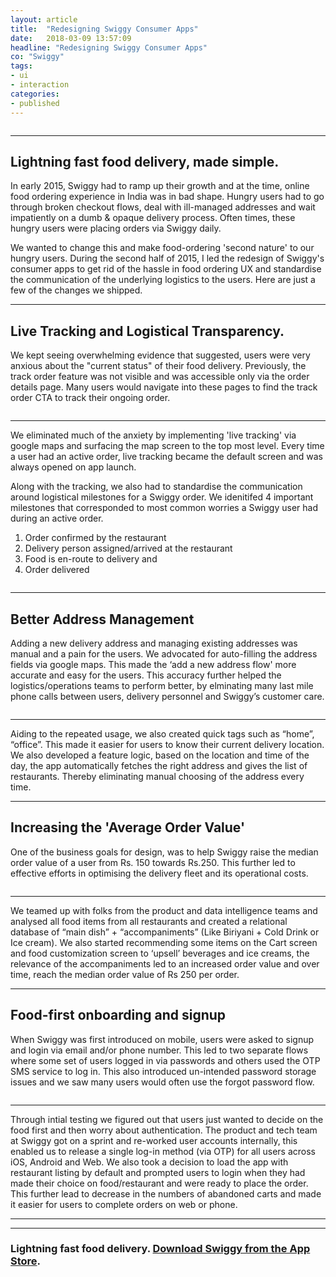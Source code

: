 ```yaml
---
layout: article
title:  "Redesigning Swiggy Consumer Apps"
date:   2018-03-09 13:57:09
headline: "Redesigning Swiggy Consumer Apps"
co: "Swiggy"
tags:
- ui
- interaction
categories:
- published
---
```

<figure>
<img class="lazy" data-original="{{edchao.github.io}}/assets/img_swiggy_cover.jpg" />
</figure>

<!--more-->
---

## Lightning fast food delivery, made simple.


In early 2015, Swiggy had to ramp up their growth and at the time, online food ordering experience in India was in bad shape. Hungry users had to go through broken checkout flows, deal with ill-managed addresses and wait impatiently on a dumb & opaque delivery process. Often times, these hungry users were placing orders via Swiggy daily.

We wanted to change this and make food-ordering 'second nature' to our hungry users.
During the second half of 2015, I led the redesign of Swiggy's consumer apps to get rid of the hassle in food ordering UX and standardise the communication of the underlying logistics to the users. Here are just a few of the changes we shipped.  

<!--more-->
---

## Live Tracking and Logistical Transparency.


We kept seeing overwhelming evidence that suggested, users were very anxious about the "current status" of their food delivery. Previously, the track order feature was not visible and was accessible only via the order details page. Many users would navigate into these pages to find the track order CTA to track their ongoing order.


<figure>
<img class="lazy" data-original="{{edchao.github.io}}/assets/img_swiggy_tracking.jpg" />
</figure>

---

We eliminated much of the anxiety by implementing 'live tracking' via google maps and surfacing the map screen to the top most level. Every time a user had an active order, live tracking became the default screen and was always opened on app launch.

Along with the tracking, we also had to standardise the communication around logistical milestones for a Swiggy order. We idenitifed 4 important milestones that corresponded to most common worries a Swiggy user had during an active order. 

1. Order confirmed by the restaurant
2. Delivery person assigned/arrived at the restaurant
3. Food is en-route to delivery and
4. Order delivered


<figure>
<img class="lazy" data-original="{{edchao.github.io}}/assets/img_swiggy_stages.jpg" />
</figure>

---




## Better Address Management

Adding a new delivery address and managing existing addresses was manual and a pain for the users. We advocated for auto-filling the address fields via google maps. This made the ‘add a new address flow' more accurate and easy for the users. This accuracy further helped the logistics/operations teams to perform better, by elminating many last mile phone calls between users, delivery personnel and Swiggy’s customer care.


<figure>
<img class="lazy" data-original="{{edchao.github.io}}/assets/img_swiggy_address.jpg" />
</figure>

---

Aiding to the repeated usage, we also created quick tags such as “home”, “office”. This made it easier for users to know their current delivery location. We also developed a feature logic, based on the location and time of the day, the app automatically fetches the right address and gives the list of restaurants. Thereby eliminating manual choosing of the address every time.


---


## Increasing the 'Average Order Value'

One of the business goals for design, was to help Swiggy raise the median order value of a user from Rs. 150 towards Rs.250. This further led to effective efforts in optimising the delivery fleet and its operational costs.

<figure>
<img class="lazy" data-original="{{edchao.github.io}}/assets/img_swiggy_order.jpg" />
</figure>

---

We teamed up with folks from the product and data intelligence teams and analysed all food items from all restaurants and created a relational database of “main dish” + “accompaniments” (Like Biriyani + Cold Drink or Ice cream). We also started recommending some items on the Cart screen and food customization screen to ‘upsell’ beverages and ice creams, the relevance of the accompaniments led to an increased order value and over time, reach the median order value of Rs 250 per order.

---


## Food-first onboarding and signup

When Swiggy was first introduced on mobile, users were asked to signup and login via email and/or phone number. This led to two separate flows where some set of users logged in via passwords and others used the OTP SMS service to log in. This also introduced un-intended password storage issues and we saw many users would often use the forgot password flow. 

<figure>
<img class="lazy" data-original="{{edchao.github.io}}/assets/img_swiggy_onboarding.jpg" />
</figure>

---



Through intial testing we figured out that users just wanted to decide on the food first and then worry about authentication. The product and tech team at Swiggy got on a sprint and re-worked user accounts internally, this enabled us to release a single log-in method (via OTP) for all users across iOS, Android and Web. We also took a decision to load the app with restaurant listing by default and prompted users to login when they had made their choice on food/restaurant and were ready to place the order. This further lead to decrease in the numbers of abandoned carts and made it easier for users to complete orders on web or phone.

---

---

### Lightning fast food delivery. <a href="https://itunes.apple.com/in/app/swiggy-food-order-delivery/id989540920?mt=8">Download Swiggy from the App Store</a>.
